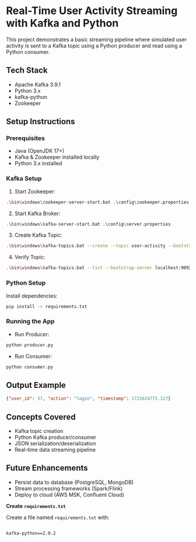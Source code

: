 # Real-Time User Activity Streaming with Kafka and Python

This project demonstrates a basic streaming pipeline where simulated user activity is sent to a Kafka topic using a Python producer and read using a Python consumer.

## Tech Stack
- Apache Kafka 3.9.1
- Python 3.x
- kafka-python
- Zookeeper

## Setup Instructions

### Prerequisites
- Java (OpenJDK 17+)
- Kafka & Zookeeper installed locally
- Python 3.x installed

### Kafka Setup
1. Start Zookeeper:
```bash
.\bin\windows\zookeeper-server-start.bat .\config\zookeeper.properties
````

2. Start Kafka Broker:

```bash
.\bin\windows\kafka-server-start.bat .\config\server.properties
```

3. Create Kafka Topic:

```bash
.\bin\windows\kafka-topics.bat --create --topic user-activity --bootstrap-server localhost:9092 --partitions 1 --replication-factor 1
```

4. Verify Topic:

```bash
.\bin\windows\kafka-topics.bat --list --bootstrap-server localhost:9092
```

### Python Setup

Install dependencies:

```bash
pip install -r requirements.txt
```

### Running the App

* Run Producer:

```bash
python producer.py
```

* Run Consumer:

```bash
python consumer.py
```

## Output Example

```json
{"user_id": 57, "action": "login", "timestamp": 1722624775.127}
```

## Concepts Covered

* Kafka topic creation
* Python Kafka producer/consumer
* JSON serialization/deserialization
* Real-time data streaming pipeline

## Future Enhancements

* Persist data to database (PostgreSQL, MongoDB)
* Stream processing frameworks (Spark/Flink)
* Deploy to cloud (AWS MSK, Confluent Cloud)

 **Create `requirements.txt`**

Create a file named `requirements.txt` with:

```

kafka-python==2.0.2

```
